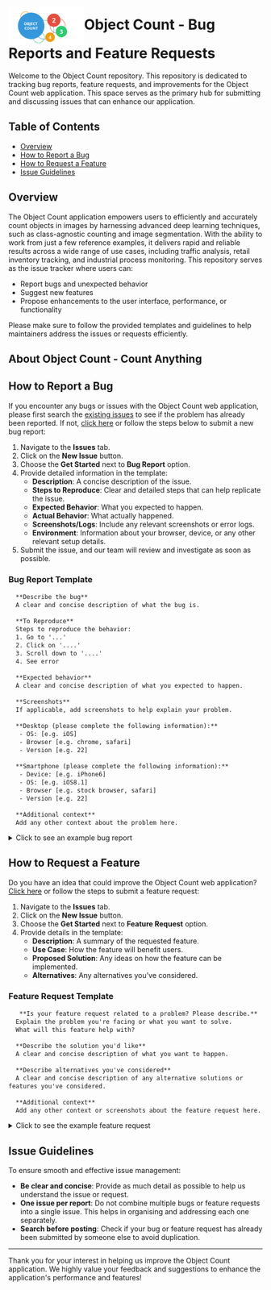# <img src="object-count.svg" alt="Object Count Logo" width="150" style="vertical-align: middle; display: inline;">Object Count - Bug Reports and Feature Requests 

<!-- ![object-count](https://github.com/user-attachments/assets/c1bb1e3d-b866-49ff-86cf-6d30a5c4fed2) -->

Welcome to the Object Count repository. This repository is dedicated to tracking bug reports, feature requests, and improvements for the Object Count web application. This space serves as the primary hub for submitting and discussing issues that can enhance our application.

## Table of Contents
- [Overview](#overview)
- [How to Report a Bug](#how-to-report-a-bug)
- [How to Request a Feature](#how-to-request-a-feature)
- [Issue Guidelines](#issue-guidelines)

## Overview

The Object Count application empowers users to efficiently and accurately count objects in images by harnessing advanced deep learning techniques, such as class-agnostic counting and image segmentation. With the ability to work from just a few reference examples, it delivers rapid and reliable results across a wide range of use cases, including traffic analysis, retail inventory tracking, and industrial process monitoring. This repository serves as the issue tracker where users can:

- Report bugs and unexpected behavior
- Suggest new features
- Propose enhancements to the user interface, performance, or functionality

Please make sure to follow the provided templates and guidelines to help maintainers address the issues or requests efficiently.

## About Object Count - Count Anything

## How to Report a Bug

If you encounter any bugs or issues with the Object Count web application, please first search the [existing issues](https://github.com/aiml-au/objectcount/issues) to see if the problem has already been reported. If not, [click here](https://github.com/aiml-au/objectcount/issues/new?assignees=&labels=&projects=&template=bug_report.md&title=) or follow the steps below to submit a new bug report:

1. Navigate to the **Issues** tab.
2. Click on the **New Issue** button.
3. Choose the **Get Started** next to **Bug Report** option.
4. Provide detailed information in the template:
   - **Description**: A concise description of the issue.
   - **Steps to Reproduce**: Clear and detailed steps that can help replicate the issue.
   - **Expected Behavior**: What you expected to happen.
   - **Actual Behavior**: What actually happened.
   - **Screenshots/Logs**: Include any relevant screenshots or error logs.
   - **Environment**: Information about your browser, device, or any other relevant setup details.
5. Submit the issue, and our team will review and investigate as soon as possible.

### Bug Report Template
```
  **Describe the bug**
  A clear and concise description of what the bug is.
  
  **To Reproduce**
  Steps to reproduce the behavior:
  1. Go to '...'
  2. Click on '....'
  3. Scroll down to '....'
  4. See error
  
  **Expected behavior**
  A clear and concise description of what you expected to happen.
  
  **Screenshots**
  If applicable, add screenshots to help explain your problem.
  
  **Desktop (please complete the following information):**
   - OS: [e.g. iOS]
   - Browser [e.g. chrome, safari]
   - Version [e.g. 22]
  
  **Smartphone (please complete the following information):**
   - Device: [e.g. iPhone6]
   - OS: [e.g. iOS8.1]
   - Browser [e.g. stock browser, safari]
   - Version [e.g. 22]
  
  **Additional context**
  Add any other context about the problem here.
```

<details>
  <summary>Click to see an example bug report</summary>

### Example Feature Request
   
**Describe the bug**

When uploading a photo to the object count application, the app fails to return a result and instead displays an error message: "Image processing failed. Please try again later." This issue occurs consistently with images larger than 5MB.

**To Reproduce**

Steps to reproduce the behavior:
1. Go to the object count application website.
2. Click on the "Upload Photo" button.
3. Select an image file larger than 5MB (e.g., a high-resolution JPEG).
4. Wait for the processing to complete.
5. See the error message instead of the object count result.

**Expected behavior**

The application should process the uploaded image regardless of its size (up to the maximum allowed limit) and return the correct object count.

**Screenshots**

[Error Message Screenshot]

**Desktop (please complete the following information):**

- OS: Windows 10
- Browser: Google Chrome
- Version: 95.0.4638.69

**Smartphone (please complete the following information):**

- Device: Samsung Galaxy S21
- OS: Android 11
- Browser: Chrome Mobile
- Version: 95.0.4638.74

**Additional context**

- The issue does not occur with images smaller than 5MB.
- There is no indication on the upload page about a file size limit.
- Compressing the image to below 5MB allows it to be processed successfully.
- Internet connection is stable, and other applications handle large file uploads without issue
</details>
      
## How to Request a Feature

Do you have an idea that could improve the Object Count web application? [Click here](https://github.com/aiml-au/objectcount/issues/new?assignees=&labels=&projects=&template=feature_request.md&title=) or follow the steps to submit a feature request:

1. Navigate to the **Issues** tab.
2. Click on the **New Issue** button.
3. Choose the **Get Started** next to **Feature Request** option.
4. Provide details in the template:
   - **Description**: A summary of the requested feature.
   - **Use Case**: How the feature will benefit users.
   - **Proposed Solution**: Any ideas on how the feature can be implemented.
   - **Alternatives**: Any alternatives you’ve considered.

### Feature Request Template
```
   **Is your feature request related to a problem? Please describe.**
  Explain the problem you're facing or what you want to solve. 
  What will this feature help with?
  
  **Describe the solution you'd like**
  A clear and concise description of what you want to happen.
  
  **Describe alternatives you've considered**
  A clear and concise description of any alternative solutions or features you've considered.
  
  **Additional context**
  Add any other context or screenshots about the feature request here.
```

<details>
  <summary>Click to see the example feature request</summary>
   
### Example Feature Request

**Is your feature request related to a problem? Please describe.**  

The object count application currently only supports single object types for counting (e.g., only counting one category such as cars, people, etc.). I often need to count multiple object types in a single image (e.g., both cars and people). This limitation means I have to manually count the second object type, which adds time to my workflow. 

**Describe the solution you'd like**  

I would like to see multi-class object detection added to the application, where the app can count multiple object types within a single image. For example, after uploading an image, the app should return the number of cars, people, and other relevant objects, all in one result.

**Describe alternatives you've considered**  

One alternative is to upload the same image to different applications that specialize in counting specific object types, but this is time-consuming and inefficient. Another approach is to use general-purpose object detection models via an API, but they are often not as user-friendly as the object count application.

**Additional context**  

- This feature would be especially useful for users dealing with complex scenes, such as crowded environments or urban areas.
- A potential UI improvement could involve selecting which object categories to detect from a predefined list.
- Below is an example of an image where detecting both cars and people would be useful:  
  [Example Image]
</details>

## Issue Guidelines

To ensure smooth and effective issue management:

- **Be clear and concise**: Provide as much detail as possible to help us understand the issue or request.
- **One issue per report**: Do not combine multiple bugs or feature requests into a single issue. This helps in organising and addressing each one separately.
- **Search before posting**: Check if your bug or feature request has already been submitted by someone else to avoid duplication.

---

Thank you for your interest in helping us improve the Object Count application. We highly value your feedback and suggestions to enhance the application's performance and features!

